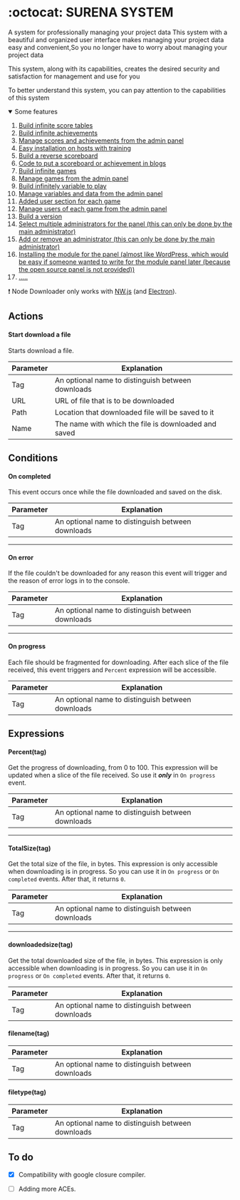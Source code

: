 # :octocat: SURENA SYSTEM

A system for professionally managing your project data
This system with a beautiful and organized user interface makes managing your project data easy and convenient,So you no longer have to worry about managing your project data

This system, along with its capabilities, creates the desired security and satisfaction for management and use for you

To better understand this system, you can pay attention to the capabilities of this system

<!-- Some features -->
<details open="open">
  <summary>Some features</summary>
  <ol>
    <li><a href="#">Build infinite score tables</a></li>
    <li><a href="#">Build infinite achievements</a></li>
    <li><a href="#">Manage scores and achievements from the admin panel</a></li>
    <li><a href="#">Easy installation on hosts with training</a></li>
    <li><a href="#">Build a reverse scoreboard</a></li>
    <li><a href="#">Code to put a scoreboard or achievement in blogs</a></li>
    <li><a href="#">Build infinite games</a></li>
    <li><a href="#">Manage games from the admin panel</a></li>
    <li><a href="#">Build infinitely variable to play</a></li>
    <li><a href="#">Manage variables and data from the admin panel</a></li>
    <li><a href="#">Added user section for each game</a></li>
    <li><a href="#">Manage users of each game from the admin panel</a></li>
    <li><a href="#">Build a version</a></li>
    <li><a href="#">Select multiple administrators for the panel (this can only be done by the main administrator)</a></li>
    <li><a href="#">Add or remove an administrator (this can only be done by the main administrator)</a></li>
    <li><a href="#">Installing the module for the panel (almost like WordPress, which would be easy if someone wanted to write for the module panel later (because the open source panel is not provided))</a></li>
    <li><a href="#">.....</a></li>
  </ol>
</details>

:exclamation: Node Downloader only works with [NW.js](http://nwjs.io) (and [Electron](http://electron.atom.io)).
## Actions
#### Start download a file
Starts download a file.

| Parameter | Explanation                                       |
| --------- | ------------------------------------------------- |
| Tag       | An optional name to distinguish between downloads |
| URL       | URL of file that is to be downloaded              |
| Path      | Location that downloaded file will be saved to it |
| Name      | The name with which the file is downloaded and saved |

## Conditions
#### On completed
This event occurs once while the file downloaded and saved on the disk.

| Parameter | Explanation                                       |
| --------- | ------------------------------------------------- |
| Tag       | An optional name to distinguish between downloads |

___
#### On error
If the file couldn't be downloaded for any reason this event will trigger and the reason of error logs in to the console.

| Parameter | Explanation                                       |
| --------- | ------------------------------------------------- |
| Tag       | An optional name to distinguish between downloads |
___
#### On progress
Each file should be fragmented for downloading. After each slice of the file received, this event triggers and `Percent` expression will be accessible.

| Parameter | Explanation                                       |
| --------- | ------------------------------------------------- |
| Tag       | An optional name to distinguish between downloads |

## Expressions
#### Percent(tag)
Get the progress of downloading, from 0 to 100. This expression will be updated when a slice of the file received. So use it **_only_** in `On progress` event.

| Parameter | Explanation                                       |
| --------- | ------------------------------------------------- |
| Tag       | An optional name to distinguish between downloads |
___
#### TotalSize(tag)
Get the total size of the file, in bytes. This expression is only accessible when downloading is in progress. So you can use it in `On progress` or `On completed` events. After that, it returns `0`.

| Parameter | Explanation                                       |
| --------- | ------------------------------------------------- |
| Tag       | An optional name to distinguish between downloads |
___
#### downloadedsize(tag)
Get the total downloaded size of the file, in bytes. This expression is only accessible when downloading is in progress. So you can use it in `On progress` or `On completed` events. After that, it returns `0`.

| Parameter | Explanation                                       |
| --------- | ------------------------------------------------- |
| Tag       | An optional name to distinguish between downloads |

#### filename(tag)

| Parameter | Explanation                                       |
| --------- | ------------------------------------------------- |
| Tag       | An optional name to distinguish between downloads |

#### filetype(tag)

| Parameter | Explanation                                       |
| --------- | ------------------------------------------------- |
| Tag       | An optional name to distinguish between downloads |

## To do
- [x] Compatibility with google closure compiler.
- [ ] Adding more ACEs.

